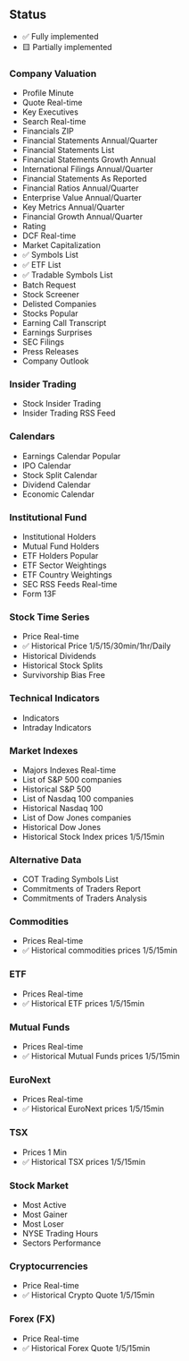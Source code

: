 

## Status
- :white_check_mark:  Fully implemented
- :yellow_square:   Partially implemented


### Company Valuation
- Profile Minute
- Quote Real-time
- Key Executives
- Search Real-time
- Financials ZIP
- Financial Statements Annual/Quarter
- Financial Statements List
- Financial Statements Growth Annual
- International Filings Annual/Quarter
- Financial Statements As Reported
- Financial Ratios Annual/Quarter
- Enterprise Value Annual/Quarter
- Key Metrics Annual/Quarter
- Financial Growth Annual/Quarter
- Rating
- DCF Real-time
- Market Capitalization
- :white_check_mark: Symbols List
- :white_check_mark: ETF List
- :white_check_mark: Tradable Symbols List
- Batch Request 
- Stock Screener
- Delisted Companies
- Stocks Popular
- Earning Call Transcript
- Earnings Surprises
- SEC Filings
- Press Releases
- Company Outlook


### Insider Trading
- Stock Insider Trading
- Insider Trading RSS Feed


### Calendars
- Earnings Calendar Popular
- IPO Calendar
- Stock Split Calendar
- Dividend Calendar
- Economic Calendar


### Institutional Fund
- Institutional Holders
- Mutual Fund Holders
- ETF Holders Popular
- ETF Sector Weightings
- ETF Country Weightings
- SEC RSS Feeds Real-time
- Form 13F


### Stock Time Series
- Price Real-time
- :white_check_mark: Historical Price 1/5/15/30min/1hr/Daily
- Historical Dividends
- Historical Stock Splits
- Survivorship Bias Free


### Technical Indicators
- Indicators
- Intraday Indicators


### Market Indexes
- Majors Indexes Real-time
- List of S&P 500 companies
- Historical S&P 500
- List of Nasdaq 100 companies
- Historical Nasdaq 100
- List of Dow Jones companies
- Historical Dow Jones
- Historical Stock Index prices 1/5/15min

### Alternative Data
- COT Trading Symbols List
- Commitments of Traders Report
- Commitments of Traders Analysis

### Commodities
- Prices Real-time
- :white_check_mark: Historical commodities prices 1/5/15min


### ETF
- Prices Real-time
- :white_check_mark: Historical ETF prices 1/5/15min

### Mutual Funds
- Prices Real-time
- :white_check_mark: Historical Mutual Funds prices 1/5/15min


 ### EuroNext
- Prices Real-time
- :white_check_mark: Historical EuroNext prices 1/5/15min


 ### TSX
- Prices 1 Min
- :white_check_mark: Historical TSX prices 1/5/15min


### Stock Market
- Most Active
- Most Gainer
- Most Loser
- NYSE Trading Hours
- Sectors Performance


 ### Cryptocurrencies
- Price Real-time
- :white_check_mark: Historical Crypto Quote 1/5/15min


### Forex (FX)
- Price Real-time
- :white_check_mark: Historical Forex Quote 1/5/15min

